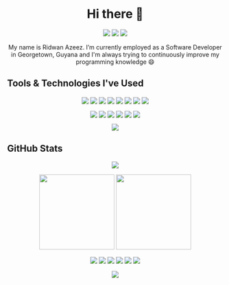 <h1 align="center">
    Hi there 👋 
</h1>

<p align="center">
    <a href="https://www.linkedin.com/in/ridwanazeez/" target="_blank"><img src="https://img.shields.io/badge/LinkedIn-0077B5?style=for-the-badge&logo=linkedin&logoColor=white"></img></a>
    <a href="https://www.twitter.com/awholeskunt/" target="_blank"><img src="https://img.shields.io/badge/Twitter-1D9BF0?style=for-the-badge&logo=twitter&logoColor=white"></img></a>
    <a href="https://www.instagram.com/ridwanazeez/" target="_blank"><img src="https://img.shields.io/badge/Instagram-E4405F?style=for-the-badge&logo=instagram&logoColor=white"></img></a>
</p>

<p align="center">
    My name is Ridwan Azeez. I’m currently employed as a Software Developer in Georgetown, Guyana and I'm always trying to continuously improve my programming knowledge 😄
</p>

## Tools & Technologies I've Used

<p align="center">
    <a href="https://angular.io/" target="_blank"><img align="center" src="https://img.shields.io/badge/Angular-DD0031.svg?style=for-the-badge&logo=angular&logoColor=white"/></a>
    <a href="https://getbootstrap.com/" target="_blank"><img align="center" src="https://img.shields.io/badge/Bootstrap-563D7C.svg?style=for-the-badge&logo=bootstrap&logoColor=white"/></a>
    <a href="https://www.chartjs.org/" target="_blank"><img align="center" src="https://img.shields.io/badge/Chart.js-F5788D.svg?style=for-the-badge&logo=chart.js&logoColor=white"/></a>
    <a href="https://www.w3schools.com/css/default.asp" target="_blank"><img align="center" src="https://img.shields.io/badge/CSS3-1572B6.svg?style=for-the-badge&logo=css3&logoColor=white"/></a>
    <a href="https://www.docker.com" target="_blank"><img align="center" src="https://img.shields.io/badge/Docker-2496ED.svg?style=for-the-badge&logo=docker&logoColor=white"/></a>
    <a href="https://git-scm.com/" target="_blank"><img align="center" src="https://img.shields.io/badge/Git-F05033.svg?style=for-the-badge&logo=git&logoColor=white"/></a>
    <a href="https://www.w3schools.com/html/" target="_blank"><img align="center" src="https://img.shields.io/badge/HTML5-E34F26.svg?style=for-the-badge&logo=html5&logoColor=white"/></a>
    <a href="https://www.javascript.com/" target="_blank"><img align="center" src="https://img.shields.io/badge/JavaScript-323330.svg?style=for-the-badge&logo=javascript&logoColor=F7DF1E"/></a>
</p>

<p align="center">
    <a href="https://laravel.com/" target="_blank"><img align="center" src="https://img.shields.io/badge/Laravel-FF2D20.svg?style=for-the-badge&logo=laravel&logoColor=white"/></a>
    <a href="https://mariadb.org/" target="_blank"><img align="center" src="https://img.shields.io/badge/MariaDB-003545?style=for-the-badge&logo=mariadb&logoColor=white"/></a>
    <a href="https://www.mysql.com/" target="_blank"><img align="center" src="https://img.shields.io/badge/MySQL-00f.svg?style=for-the-badge&logo=mysql&logoColor=white"/></a>
    <a href="https://tailwindcss.com/" target="_blank"><img align="center" src="https://img.shields.io/badge/TailwindCSS-38B2AC.svg?style=for-the-badge&logo=tailwind-css&logoColor=white"/></a>
    <a href="https://code.visualstudio.com/" target="_blank"><img align="center" src="https://img.shields.io/badge/Visual%20Studio%20Code-0078d7.svg?style=for-the-badge&logo=visual-studio-code&logoColor=white"/></a>
    <a href="https://vuejs.org/" target="_blank"><img align="center" src="https://img.shields.io/badge/Vue.js-35495E?style=for-the-badge&logo=vuedotjs&logoColor=4FC08D"/></a>
</p>

<p align="center">
    <a href="https://wordpress.org/" target="_blank"><img align="center" src="https://img.shields.io/badge/WordPress-117AC9.svg?style=for-the-badge&logo=WordPress&logoColor=white"/></a>
</p>

## GitHub Stats

<p align="center">
    <img src="https://github-readme-activity-graph.vercel.app/graph?username=ridwanazeez&theme=tokyo-night&hide_border=true&radius=1&area=true&point=false"></img>
</p>

<p align="center">
    <img height="175" src="https://github-readme-stats.vercel.app/api?username=ridwanazeez&show_icons=true&theme=tokyonight&hide_border=true"></img>
    <img height="175" src="https://github-readme-streak-stats.herokuapp.com?user=ridwanazeez&theme=tokyonight&hide_border=true&mode=daily"></img>
</p>

<p align="center">
    <a href="https://github.com/ridwanazeez/ridwanazeez.github.io" target="_blank"><img src="https://github-readme-stats.vercel.app/api/pin/?username=ridwanazeez&repo=ridwanazeez.github.io&theme=tokyonight&hide_border=true"></img></a>
    <a href="https://github.com/ridwanazeez/salary-calculator" target="_blank"><img src="https://github-readme-stats.vercel.app/api/pin/?username=ridwanazeez&repo=salary-calculator&theme=tokyonight&hide_border=true"></img></a>
    <a href="https://github.com/ridwanazeez/vehicle-import-calculator" target="_blank"><img src="https://github-readme-stats.vercel.app/api/pin/?username=ridwanazeez&repo=vehicle-import-calculator&theme=tokyonight&hide_border=true"></img></a>
    <a href="https://github.com/ridwanazeez/colourpalettes" target="_blank"><img src="https://github-readme-stats.vercel.app/api/pin/?username=ridwanazeez&repo=colourpalettes&theme=tokyonight&hide_border=true"></img></a>
    <a href="https://github.com/ridwanazeez/ridwanazeez" target="_blank"><img src="https://github-readme-stats.vercel.app/api/pin/?username=ridwanazeez&repo=ridwanazeez&theme=tokyonight&hide_border=true"></img></a>
    <a href="https://github.com/ridwanazeez/colourpalettes-JSON" target="_blank"><img src="https://github-readme-stats.vercel.app/api/pin/?username=ridwanazeez&repo=colourpalettes-JSON&theme=tokyonight&hide_border=true"></img></a>
</p>

<p align="center">
    <img src="https://github-readme-stats.vercel.app/api/top-langs/?username=ridwanazeez&theme=tokyonight&hide_border=true&layout=donut"></img>
</p>
